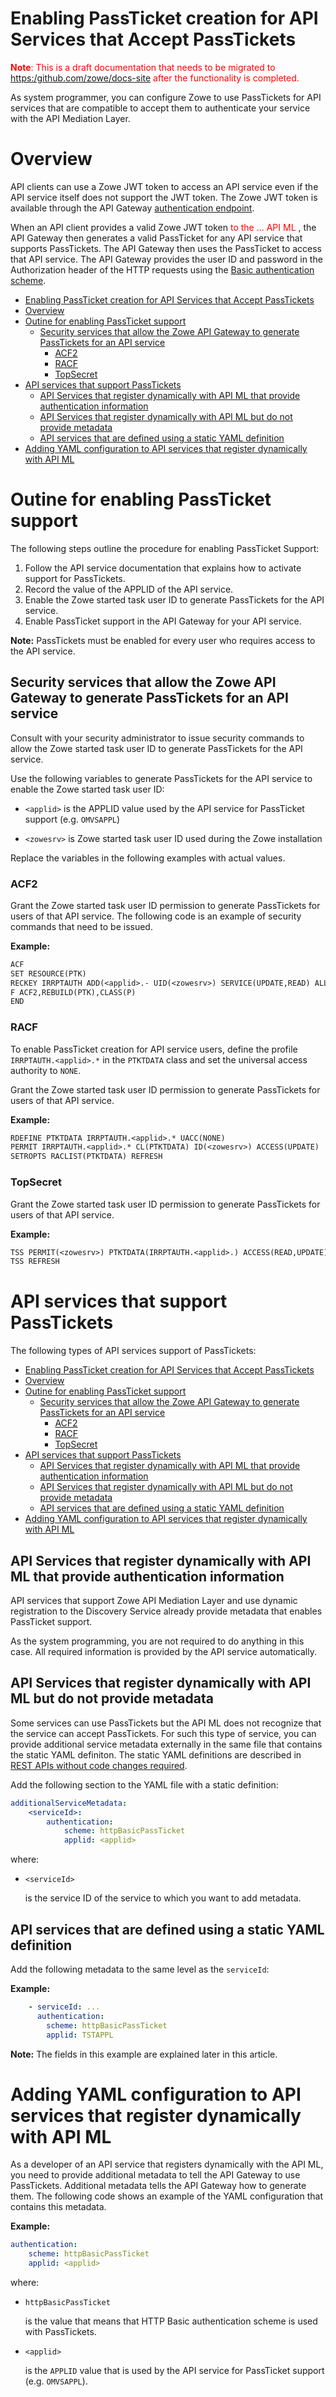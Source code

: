 # Enabling PassTicket creation for API Services that Accept PassTickets

<font color ="red"> **Note**: This is a draft documentation that needs to be migrated to <https:/github.com/zowe/docs-site> after the functionality is completed. </font>

As system programmer, you can configure Zowe to use PassTickets for API services that are compatible to accept them to authenticate your service with the API Mediation Layer.

# Overview

API clients can use a Zowe JWT token to access an API service even if the API service itself does not support the JWT token.
The Zowe JWT token is available through the API Gateway [authentication endpoint](https://docs.zowe.org/stable/extend/extend-apiml/api-mediation-security.html#authentication-for-api-ml-services).

When an API client provides a valid Zowe JWT token <font color ="red">to the ... API ML </font>, the API Gateway then generates a valid PassTicket for any API service that supports PassTickets.
The API Gateway then uses the PassTicket to access that API service.
The API Gateway provides the user ID and password in the Authorization header of the HTTP requests using the
[Basic authentication scheme](https://developer.mozilla.org/en-US/docs/Web/HTTP/Authentication#Basic_authentication_scheme).

- [Enabling PassTicket creation for API Services that Accept PassTickets](#enabling-passticket-creation-for-api-services-that-accept-passtickets)
- [Overview](#overview)
- [Outine for enabling PassTicket support](#outine-for-enabling-passticket-support)
  - [Security services that allow the Zowe API Gateway to generate PassTickets for an API service](#security-services-that-allow-the-zowe-api-gateway-to-generate-passtickets-for-an-api-service)
    - [ACF2](#acf2)
    - [RACF](#racf)
    - [TopSecret](#topsecret)
- [API services that support PassTickets](#api-services-that-support-passtickets)
  - [API Services that register dynamically with API ML that provide authentication information](#api-services-that-register-dynamically-with-api-ml-that-provide-authentication-information)
  - [API Services that register dynamically with API ML but do not provide metadata](#api-services-that-register-dynamically-with-api-ml-but-do-not-provide-metadata)
  - [API services that are defined using a static YAML definition](#api-services-that-are-defined-using-a-static-yaml-definition)
- [Adding YAML configuration to API services that register dynamically with API ML](#adding-yaml-configuration-to-api-services-that-register-dynamically-with-api-ml)

# Outine for enabling PassTicket support

The following steps outline the procedure for enabling PassTicket Support:

1. Follow the API service documentation that explains how to activate support for PassTickets.
2. Record the value of the APPLID of the API service.
3. Enable the Zowe started task user ID to generate PassTickets for the API service.
4. Enable PassTicket support in the API Gateway for your API service.

**Note:**
PassTickets must be enabled for every user who requires access to the API service.

## Security services that allow the Zowe API Gateway to generate PassTickets for an API service

Consult with your security administrator to issue security commands to allow the Zowe started task user ID to generate PassTickets for the API service.

Use the following variables to generate PassTickets for the API service to enable the Zowe started task user ID:

- `<applid>` is the APPLID value used by the API service for PassTicket support (e.g. `OMVSAPPL`)

- `<zowesrv>` is Zowe started task user ID used during the Zowe installation

Replace the variables in the following examples with actual values.

### ACF2

Grant the Zowe started task user ID permission to generate PassTickets for users of that API service.
The following code is an example of security commands that need to be issued.

**Example:**

```txt
ACF
SET RESOURCE(PTK)
RECKEY IRRPTAUTH ADD(<applid>.- UID(<zowesrv>) SERVICE(UPDATE,READ) ALLOW)
F ACF2,REBUILD(PTK),CLASS(P)
END
```

### RACF

To enable PassTicket creation for API service users, define the profile `IRRPTAUTH.<applid>.*` in the `PTKTDATA` class and set the universal access authority to `NONE`.

Grant the Zowe started task user ID permission to generate PassTickets for users of that API service.

**Example:**

```txt
RDEFINE PTKTDATA IRRPTAUTH.<applid>.* UACC(NONE)
PERMIT IRRPTAUTH.<applid>.* CL(PTKTDATA) ID(<zowesrv>) ACCESS(UPDATE)
SETROPTS RACLIST(PTKTDATA) REFRESH
```

### TopSecret

Grant the Zowe started task user ID permission to generate PassTickets for users of that API service.

**Example:**

```txt
TSS PERMIT(<zowesrv>) PTKTDATA(IRRPTAUTH.<applid>.) ACCESS(READ,UPDATE)
TSS REFRESH
```

# API services that support PassTickets

The following types of API services support of PassTickets:

- [Enabling PassTicket creation for API Services that Accept PassTickets](#enabling-passticket-creation-for-api-services-that-accept-passtickets)
- [Overview](#overview)
- [Outine for enabling PassTicket support](#outine-for-enabling-passticket-support)
  - [Security services that allow the Zowe API Gateway to generate PassTickets for an API service](#security-services-that-allow-the-zowe-api-gateway-to-generate-passtickets-for-an-api-service)
    - [ACF2](#acf2)
    - [RACF](#racf)
    - [TopSecret](#topsecret)
- [API services that support PassTickets](#api-services-that-support-passtickets)
  - [API Services that register dynamically with API ML that provide authentication information](#api-services-that-register-dynamically-with-api-ml-that-provide-authentication-information)
  - [API Services that register dynamically with API ML but do not provide metadata](#api-services-that-register-dynamically-with-api-ml-but-do-not-provide-metadata)
  - [API services that are defined using a static YAML definition](#api-services-that-are-defined-using-a-static-yaml-definition)
- [Adding YAML configuration to API services that register dynamically with API ML](#adding-yaml-configuration-to-api-services-that-register-dynamically-with-api-ml)

## API Services that register dynamically with API ML that provide authentication information

API services that support Zowe API Mediation Layer and use dynamic registration to the Discovery Service already provide metadata that enables PassTicket support.

As the system programming, you are not required to do anything in this case. All required information is provided by the API service automatically.

## API Services that register dynamically with API ML but do not provide metadata

Some services can use PassTickets but the API ML does not recognize that the service can accept PassTickets.
For such this type of service, you can provide additional service metadata externally in the same file that contains the static YAML definiton. The static YAML definitions are described in [REST APIs without code changes required](./api-mediation-onboard-an-existing-rest-api-service-without-code-changes.md).

Add the following section to the YAML file with a static definition:

```yaml
additionalServiceMetadata:
    <serviceId>:
        authentication:
            scheme: httpBasicPassTicket
            applid: <applid>
```

where:

 * `<serviceId>`

    is the service ID of the service to which you want to add metadata.

## API services that are defined using a static YAML definition

Add the following metadata to the same level as the `serviceId`:

**Example:**

```yaml
    - serviceId: ...
      authentication:
        scheme: httpBasicPassTicket
        applid: TSTAPPL
```

**Note:** The fields in this example are explained later in this article.

# Adding YAML configuration to API services that register dynamically with API ML

As a developer of an API service that registers dynamically with the API ML, you need to provide additional metadata to tell the API Gateway to use PassTickets.
Additional metadata tells the API Gateway how to generate them. The following code shows an example of the YAML configuration that contains this metadata.

**Example:**

```yaml
authentication:
    scheme: httpBasicPassTicket
    applid: <applid>
```

where:

* `httpBasicPassTicket`

  is the value that means that HTTP Basic authentication scheme is used with PassTickets.

* `<applid>`

  is the `APPLID` value that is used by the API service for PassTicket support (e.g. `OMVSAPPL`).
